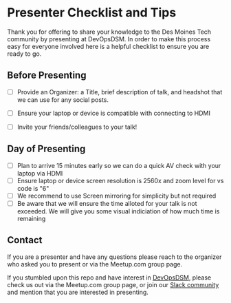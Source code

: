 # Presenter Checklist and Tips

Thank you for offering to share your knowledge to the Des Moines Tech community by presenting at DevOpsDSM.  In order to make this process easy for everyone involved here is a helpful checklist to ensure you are ready to go. 

## Before Presenting
- [ ] Provide an Organizer: a Title, brief description of talk, and headshot that we can use for any social posts.
- [ ] Ensure your laptop or device is compatible with connecting to HDMI
- [ ] Invite your friends/colleagues to your talk!


## Day of Presenting
- [ ] Plan to arrive 15 minutes early so we can do a quick AV check with your laptop via HDMI
- [ ] Ensure laptop or device screen resolution is 2560x and zoom level for vs code is "6"
- [ ] We recommend to use Screen mirroring for simplicity but not required
- [ ] Be aware that we will ensure the time alloted for your talk is not exceeded. We will give you some visual indiciation of how much time is remaining

## Contact

If you are a presenter and have any questions please reach to the organizer who asked you to present or via the Meetup.com group page.

If you stumbled upon this repo and have interest in [DevOpsDSM](https://www.devopsdsm.com), please check us out via the Meetup.com group page, or join our [Slack community](https://bit.ly/Join-DevOpsDSM-Slack) and mention that you are interested in presenting.

